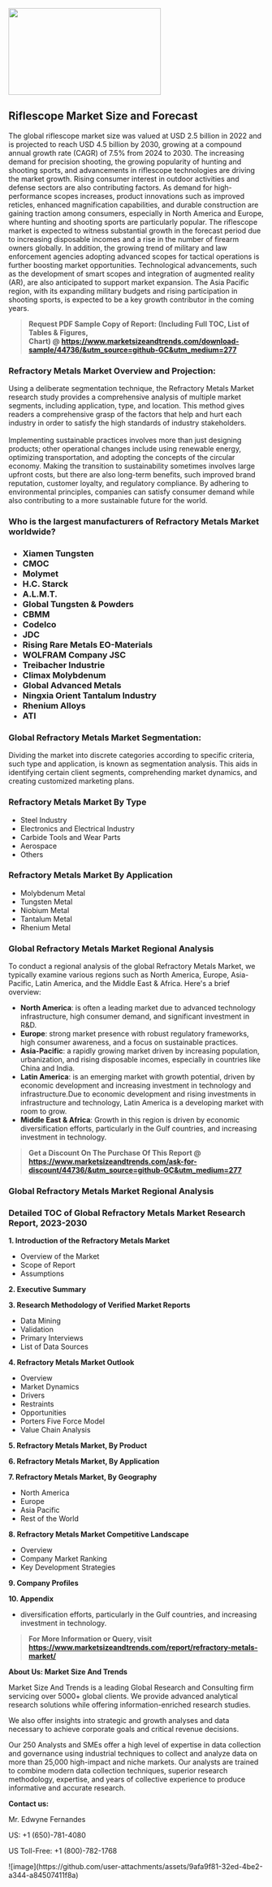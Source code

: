<p><img class="alignnone size-medium wp-image-20088" src="https://ffe5etoiles.com/wp-content/uploads/2024/12/MST1-300x171.png" alt="" width="300" height="171" /></p><h2>Riflescope Market Size and Forecast</h2><p>The global riflescope market size was valued at USD 2.5 billion in 2022 and is projected to reach USD 4.5 billion by 2030, growing at a compound annual growth rate (CAGR) of 7.5% from 2024 to 2030. The increasing demand for precision shooting, the growing popularity of hunting and shooting sports, and advancements in riflescope technologies are driving the market growth. Rising consumer interest in outdoor activities and defense sectors are also contributing factors. As demand for high-performance scopes increases, product innovations such as improved reticles, enhanced magnification capabilities, and durable construction are gaining traction among consumers, especially in North America and Europe, where hunting and shooting sports are particularly popular. The riflescope market is expected to witness substantial growth in the forecast period due to increasing disposable incomes and a rise in the number of firearm owners globally. In addition, the growing trend of military and law enforcement agencies adopting advanced scopes for tactical operations is further boosting market opportunities. Technological advancements, such as the development of smart scopes and integration of augmented reality (AR), are also anticipated to support market expansion. The Asia Pacific region, with its expanding military budgets and rising participation in shooting sports, is expected to be a key growth contributor in the coming years.</p><blockquote id="" class=""><strong>Request PDF Sample Copy of Report: (Including Full TOC, List of Tables &amp; Figures, Chart)&nbsp;@&nbsp;<strong><a href="https://www.marketsizeandtrends.com/download-sample/44736/&utm_source=github-GC&utm_medium=277" target="_blank">https://www.marketsizeandtrends.com/download-sample/44736/&utm_source=github-GC&utm_medium=277</a></strong></strong></blockquote><h3 id="" class="">Refractory Metals Market&nbsp;Overview and Projection:</h3><p id="" class="">Using a deliberate segmentation technique, the Refractory Metals Market research study provides a comprehensive analysis of multiple market segments, including application, type, and location. This method gives readers a comprehensive grasp of the factors that help and hurt each industry in order to satisfy the high standards of industry stakeholders. <br /> <br />Implementing sustainable practices involves more than just designing products; other operational changes include using renewable energy, optimizing transportation, and adopting the concepts of the circular economy. Making the transition to sustainability sometimes involves large upfront costs, but there are also long-term benefits, such improved brand reputation, customer loyalty, and regulatory compliance. By adhering to environmental principles, companies can satisfy consumer demand while also contributing to a more sustainable future for the world.</p><h3 id="" class="">Who is the largest manufacturers of&nbsp;Refractory Metals Market worldwide?</h3><h3 class=""><p><ul><li>Xiamen Tungsten </li><li> CMOC </li><li> Molymet </li><li> H.C. Starck </li><li> A.L.M.T. </li><li> Global Tungsten & Powders </li><li> CBMM </li><li> Codelco </li><li> JDC </li><li> Rising Rare Metals EO-Materials </li><li> WOLFRAM Company JSC </li><li> Treibacher Industrie </li><li> Climax Molybdenum </li><li> Global Advanced Metals </li><li> Ningxia Orient Tantalum Industry </li><li> Rhenium Alloys </li><li> ATI</li></ul></p></h3><h3 id="" class="">Global&nbsp;Refractory Metals Market Segmentation:</h3><p id="" class="">Dividing the market into discrete categories according to specific criteria, such type and application, is known as segmentation analysis. This aids in identifying certain client segments, comprehending market dynamics, and creating customized marketing plans.</p><h3 id="" class="">Refractory Metals Market&nbsp;By Type</h3><p><p><ul><li>Steel Industry </li><li> Electronics and Electrical Industry </li><li> Carbide Tools and Wear Parts </li><li> Aerospace </li><li> Others</p></li></ul></p></p><h3 id="" class="">Refractory Metals Market&nbsp;By Application</h3><p class=""><p><ul><li>Molybdenum Metal </li><li> Tungsten Metal </li><li> Niobium Metal </li><li> Tantalum Metal </li><li> Rhenium Metal</li></ul></p></p><h3 id="" class="">Global Refractory Metals Market Regional Analysis</h3><p id="" class="">To conduct a regional analysis of the global Refractory Metals Market, we typically examine various regions such as North America, Europe, Asia-Pacific, Latin America, and the Middle East &amp; Africa. Here's a brief overview:</p><ul><li><strong>North America</strong>: is often a leading market due to advanced technology infrastructure, high consumer demand, and significant investment in R&amp;D.</li><li><strong>Europe</strong>: strong market presence with robust regulatory frameworks, high consumer awareness, and a focus on sustainable practices.</li><li><strong>Asia-Pacific</strong>: a rapidly growing market driven by increasing population, urbanization, and rising disposable incomes, especially in countries like China and India.</li><li><strong>Latin America</strong>: is an emerging market with growth potential, driven by economic development and increasing investment in technology and infrastructure.Due to economic development and rising investments in infrastructure and technology, Latin America is a developing market with room to grow.</li><li><strong>Middle East &amp; Africa</strong>: Growth in this region is driven by economic diversification efforts, particularly in the Gulf countries, and increasing investment in technology.</li></ul><blockquote id="" class=""><strong>Get a Discount On The Purchase Of This Report @ <strong><a href="https://www.marketsizeandtrends.com/ask-for-discount/44736/&utm_source=github-GC&utm_medium=277" target="_blank">https://www.marketsizeandtrends.com/ask-for-discount/44736/&utm_source=github-GC&utm_medium=277</a></strong></strong></blockquote><h3 id="" class="">Global Refractory Metals Market Regional Analysis</h3><h3 id="" class="">Detailed TOC of Global Refractory Metals Market Research Report, 2023-2030</h3><p id="" class=""><strong>1. Introduction of the Refractory Metals Market</strong></p><ul><li>Overview of the Market</li><li>Scope of Report</li><li>Assumptions</li></ul><p id="" class=""><strong>2. Executive Summary</strong></p><p id="" class=""><strong>3. Research Methodology of Verified Market Reports</strong></p><ul><li>Data Mining</li><li>Validation</li><li>Primary Interviews</li><li>List of Data Sources</li></ul><p id="" class=""><strong>4. Refractory Metals Market Outlook</strong></p><ul><li>Overview</li><li>Market Dynamics</li><li>Drivers</li><li>Restraints</li><li>Opportunities</li><li>Porters Five Force Model</li><li>Value Chain Analysis</li></ul><p id="" class=""><strong>5. Refractory Metals Market, By Product</strong></p><p id="" class=""><strong>6. Refractory Metals Market, By Application</strong></p><p id="" class=""><strong>7. Refractory Metals Market, By Geography</strong></p><ul><li>North America</li><li>Europe</li><li>Asia Pacific</li><li>Rest of the World</li></ul><p id="" class=""><strong>8. Refractory Metals Market Competitive Landscape</strong></p><ul><li>Overview</li><li>Company Market Ranking</li><li>Key Development Strategies</li></ul><p id="" class=""><strong>9. Company Profiles</strong></p><p id="" class=""><strong>10. Appendix</strong></p><ul><li>diversification efforts, particularly in the Gulf countries, and increasing investment in technology.</li></ul><blockquote id="" class=""><strong>For More Information or Query, visit <strong><strong><a href="https://www.marketsizeandtrends.com/report/refractory-metals-market/" target="_blank">https://www.marketsizeandtrends.com/report/refractory-metals-market/</a></strong></strong></strong></blockquote><p id="" class=""><strong>About Us: Market Size And Trends</strong></p><p id="" class="">Market Size And Trends is a leading Global Research and Consulting firm servicing over 5000+ global clients. We provide advanced analytical research solutions while offering information-enriched research studies.</p><p id="" class="">We also offer insights into strategic and growth analyses and data necessary to achieve corporate goals and critical revenue decisions.</p><p id="" class="">Our 250 Analysts and SMEs offer a high level of expertise in data collection and governance using industrial techniques to collect and analyze data on more than 25,000 high-impact and niche markets. Our analysts are trained to combine modern data collection techniques, superior research methodology, expertise, and years of collective experience to produce informative and accurate research.</p><p id="" class=""><strong>Contact us:</strong></p><p id="" class="">Mr. Edwyne Fernandes</p><p id="" class="">US: +1 (650)-781-4080</p><p id="" class="">US Toll-Free: +1 (800)-782-1768</p>
![image](https://github.com/user-attachments/assets/9afa9f81-32ed-4be2-a344-a84507411f8a)
